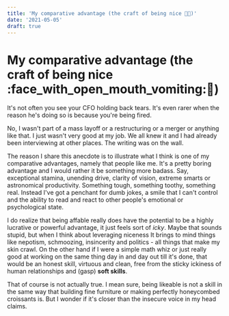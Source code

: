 ```yaml
---
title: 'My comparative advantage (the craft of being nice 🤮🤢)'
date: '2021-05-05'
draft: true
---
```


# My comparative advantage (the craft of being nice :face_with_open_mouth_vomiting::nauseated_face:)

It's not often you see your CFO holding back tears. It's even rarer when the reason he's doing so is because you're being fired.

No, I wasn't part of a mass layoff or a restructuring or a merger or anything like that. I just wasn't very good at my job. We all knew it and I had already been interviewing at other places. The writing was on the wall.

The reason I share this anecdote is to illustrate what I think is one of my comparative advantages, namely that people like me. It's a pretty boring advantage and I would rather it be something more badass. Say, exceptional stamina, unending drive, clarity of vision, extreme smarts or astronomical productivity. Something tough, something toothy, something real. Instead I've got a penchant for dumb jokes, a smile that I can't control and the ability to read and react to other people's emotional or psychological state. 

I do realize that being affable really does have the potential to be a highly lucrative or powerful advantage, it just feels sort of _icky_. Maybe that sounds stupid, but when I think about leveraging niceness It brings to mind things like nepotism, schmoozing, insincerity and politics - all things that make my skin crawl. On the other hand if I were a simple math whiz or just really good at working on the same thing day in and day out till it's done, that would be an honest skill, virtuous and clean, free from the sticky ickiness of human relationships and (gasp) __soft skills__.

That of course is not actually true. I mean sure, being likeable is not a skill in the same way that building fine furniture or making perfectly honeycombed croissants is. But I wonder if it's closer than the insecure voice in my head claims.

